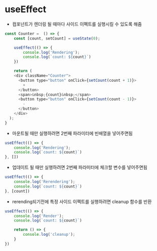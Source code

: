 # useEffect
- 컴포넌트가 렌더링 될 때마다 사이드 이펙트를 실행시킬 수 있도록 해줌

```js
const Counter =  () => {
    const [count, setCount] = useState(0);

    useEffect(() => {
        console.log('Rendering');
        console.log(`count: ${count}`)
    })

    return (
    <div className="Counter">
      <button type="button" onClick={setCount(count + 1)}>
        +
      </button>
      <span>&nbsp;{count}&nbsp;</span>
      <button type="button" onClick={setCount(count - 1)}>
        -
      </button>
    </div>
  );
}
```

- 마운트될 때만 실행하려면 2번째 파라미터에 빈배열을 넣어주면됨

```js
useEffect(() => {
    console.log('Rendering');
    console.log(`count: ${count}`)
}, [])
```

- 업데이트 될 때만 실행하려면 2번째 파라미터에 체크할 변수를 넣어주면됨

```js
useEffect(() => {
    console.log('Rerendering');
    console.log(`count: ${count}`)
}, [count])
```

- rerending되기전에 특정 사이드 이펙트를 실행하려면 cleanup 함수를 반환

```js
useEffect(() => {
    console.log('Render');
    console.log(`count: ${count}`)

    return () => {
        console.log('cleanup');
    }
})
```